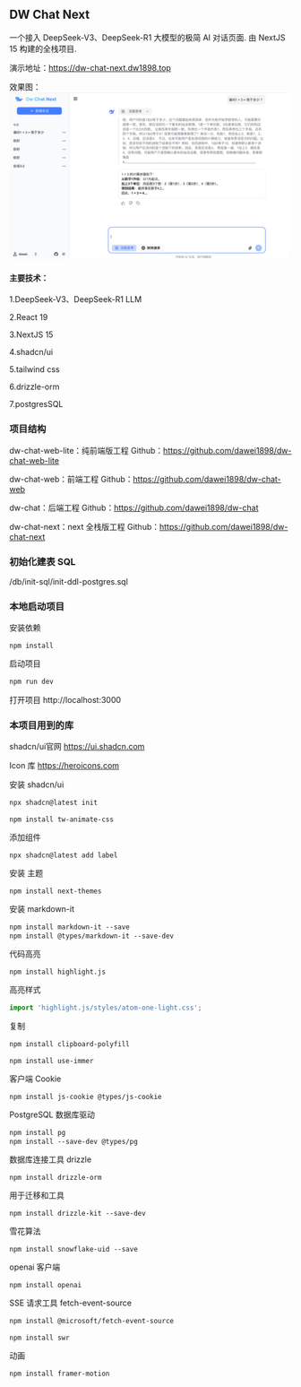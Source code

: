 ## DW Chat Next

一个接入 DeepSeek-V3、DeepSeek-R1 大模型的极简 AI 对话页面. 
由 NextJS 15 构建的全栈项目.


演示地址：https://dw-chat-next.dw1898.top

效果图：
![demo1.png](public/demo1.png)



#### 主要技术：

1.DeepSeek-V3、DeepSeek-R1 LLM

2.React 19

3.NextJS 15

4.shadcn/ui

5.tailwind css

6.drizzle-orm

7.postgresSQL


### 项目结构

dw-chat-web-lite：纯前端版工程     Github：https://github.com/dawei1898/dw-chat-web-lite

dw-chat-web：前端工程        Github：https://github.com/dawei1898/dw-chat-web

dw-chat：后端工程        Github：https://github.com/dawei1898/dw-chat

dw-chat-next：next 全栈版工程      Github：https://github.com/dawei1898/dw-chat-next


### 初始化建表 SQL
/db/init-sql/init-ddl-postgres.sql

### 本地启动项目

安装依赖
```shell
npm install
```

启动项目

```bash
npm run dev
```

打开项目 http://localhost:3000




### 本项目用到的库

shadcn/ui官网  https://ui.shadcn.com

Icon 库 https://heroicons.com

安装 shadcn/ui
```shell
npx shadcn@latest init
```

```shell
npm install tw-animate-css
```

添加组件
```shell
npx shadcn@latest add label
```

安装 主题
```shell
npm install next-themes
```

安装 markdown-it
```shell
npm install markdown-it --save
npm install @types/markdown-it --save-dev
```

代码高亮
```shell
npm install highlight.js
```
高亮样式
```ts
import 'highlight.js/styles/atom-one-light.css';
```

复制
```shell
npm install clipboard-polyfill
```

```shell
npm install use-immer
```

客户端 Cookie
```shell
npm install js-cookie @types/js-cookie
```


PostgreSQL 数据库驱动

```shell
npm install pg
npm install --save-dev @types/pg
```

数据库连接工具 drizzle
```shell
npm install drizzle-orm
```

用于迁移和工具
```shell
npm install drizzle-kit --save-dev 
```

雪花算法
```shell
npm install snowflake-uid --save
```

openai 客户端
```shell
npm install openai
```


SSE 请求工具 fetch-event-source
```shell
npm install @microsoft/fetch-event-source
```

```shell
npm install swr
```

动画
```shell
npm install framer-motion
```